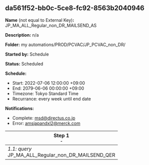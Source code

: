 ## da561f52-bb0c-5ce8-fc92-8563b2040946

**Name** (not equal to External Key)**:** JP_MA_ALL_Regular_non_DR_MAILSEND_AS

**Description:** n/a

**Folder:** my automations/PROD/PCVAC/JP_PCVAC_non_DR/

**Started by:** Schedule

**Status:** Scheduled

**Schedule:**

* Start: 2022-07-06 12:00:00 +09:00
* End: 2079-06-06 00:00:00 +09:00
* Timezone: Tokyo Standard Time
* Recurrance: every week until end date

**Notifications:**

* Complete: msd@directus.co.jp
* Error: amsjapandxl2@merck.com

| Step 1<br>_<small>-</small>_ |
| --- |
| _1.1: query_<br>JP_MA_ALL_Regular_non_DR_MAILSEND_QER |
